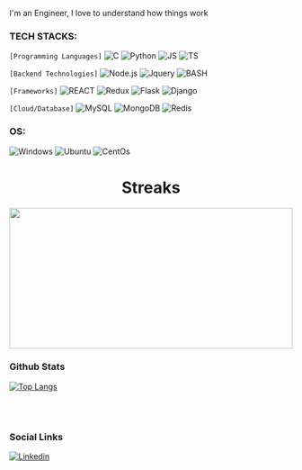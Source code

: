 I'm an Engineer, I love to understand how things work

<!--👯 I’m looking to collaborate on:

ML competetions.

Open Source projects.

🌱 I learn everyday-->


 ### TECH STACKS:

``[Programming Languages]`` ![C](https://img.shields.io/badge/-blue?style=for-the-badge&logo=C&logoColor=white) ![Python](https://img.shields.io/badge/python-3670A0?style=for-the-badge&logo=python&logoColor=ffdd54) ![JS](https://img.shields.io/badge/JAVASCRIPT-yellow?style=for-the-badge&logo=JAVASCRIPT&logoColor=black) ![TS](https://img.shields.io/badge/TYPESCRIPT-blue?style=for-the-badge&logo=TYPESCRIPT&logoColor=white)

``[Backend Technologies]``  ![Node.js](https://img.shields.io/badge/Node.js-green?style=for-the-badge&logo=Node.js&logoColor=White) ![Jquery](https://img.shields.io/badge/jquery-blue?style=for-the-badge&logo=Jquery&logoColor=white)  ![BASH](https://img.shields.io/badge/bash-black?style=for-the-badge&logo=gnu-bash&logoColor=white-plastic)

``[Frameworks]`` ![REACT](https://img.shields.io/badge/REACT-blue?style=for-the-badge&logo=REACT&logoColor=black) 
![Redux](https://img.shields.io/badge/redux-blue?style=for-the-badge&logo=redux&logoColor=black)
![Flask](https://img.shields.io/badge/Flask-black?style=for-the-badge&logo=Flask&logoColor=white) ![Django](https://img.shields.io/badge/Django-black?style=for-the-badge&logo=Django&logoColor=white)

``[Cloud/Database]`` ![MySQL](https://img.shields.io/badge/mysql-blue?style=for-the-badge&logo=mysql&logoColor=yellow) ![MongoDB](https://img.shields.io/badge/MongoDB-green?style=for-the-badge&logo=mongodb&logoColor=white) ![Redis](https://img.shields.io/badge/Redis-red?style=for-the-badge&logo=redis&logoColor=black)
 
 ### OS:
![Windows](https://img.shields.io/badge/Windows-black?style=for-the-badge&logo=Windows)
![Ubuntu](https://img.shields.io/badge/Ubuntu-black?style=for-the-badge&logo=Ubuntu)
![CentOs](https://img.shields.io/badge/centos-black?style=for-the-badge&logo=centos)



    
<html>
 <body>
   <h1 align="center"> Streaks</h1>
  <img src="https://streak-stats.demolab.com/?user=Bigizic&utcOffset=+0.00&theme=dark" style="background-size:100%; width:100%; height:250px;">
    <br>
      <h3> Github Stats </h3>
 <div>


  
  [![Top Langs](https://github-readme-stats-git-masterrstaa-rickstaa.vercel.app/api/top-langs/?username=Bigizic&langs_count=7)](https://github.com/Bigizic/github-readme-stats)
 <!--
 <img src="http://github-profile-summary-cards.vercel.app/api/cards/stats?username=Bigizic&theme=github_dark" width="40%" alt="stats"> </img>
 <img src="http://github-profile-summary-cards.vercel.app/api/cards/productive-time?username=Bigizic&theme=github_dark&utcOffset=+0.00" width="40%" alt="stats"> </img>
-->
 </div>
 <br>
 <br>
 <h3> Social Links </h3>
 </body>
 </html>
 
 
[![Linkedin](https://img.shields.io/badge/linkedin-%230077B5.svg?&style=for-the-badge&logo=linkedin&logoColor=white)]( https://www.linkedin.com/in/isaac-ajibola-73a31025a)

 





 <!--<br>
 <br>
 <br>
 <br>
 <h3> Profile Card </h3>
 <img src="http://github-profile-summary-cards.vercel.app/api/cards/profile-details?username=Bigizic&theme=github&utcOffset=+0.00" width="70%" alt="Isaac Stats"> </img>


**Bigizic/Bigizic** is a ✨ _special_ ✨ repository because its `README.md` (this file) appears on your GitHub profile.

Here are some ideas to get you started:

- 🔭 I’m currently working on ...
- 👯 I’m looking to collaborate on Web Dev
- 🤔 I’m looking for help with ...
- 💬 Ask me about ...
- 📫 How to reach me: ...
- 😄 Pronouns: ...
- ⚡ Fun fact: ...
-->
